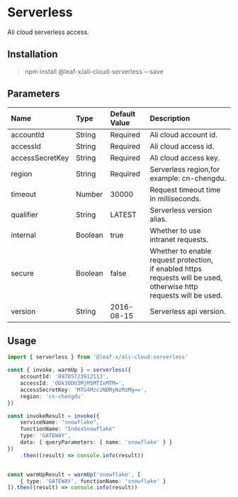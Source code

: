 # Serverless

Ali cloud serverless access.

## Installation

> npm install @leaf-x/ali-cloud-serverless --save

## Parameters

| Name            | Type    | Default Value | Description                                                                                                                  |
| :-------------- | :------ | :------------ | :--------------------------------------------------------------------------------------------------------------------------- |
| accountId       | String  | Required      | Ali cloud account id.                                                                                                        |
| accessId        | String  | Required      | Ali cloud access id.                                                                                                         |
| accessSecretKey | String  | Required      | Ali cloud access key.                                                                                                        |
| region          | String  | Required      | Serverless region,for example: cn-chengdu.                                                                                   |
| timeout         | Number  | 30000         | Request timeout time in milliseconds.                                                                                        |
| qualifier       | String  | LATEST        | Serverless version alias.                                                                                                    |
| internal        | Boolean | true          | Whether to use intranet requests.                                                                                            |
| secure          | Boolean | false         | Whether to enable request protection, <br>if enabled https requests will be used, otherwise http requests will be used.</br> |
| version         | String  | 2016-08-15    | Serverless api version.                                                                                                      |

## Usage

```typescript
import { serverless } from '@leaf-x/ali-cloud-serverless'

const { invoke, warmUp } = serverless({
    accountId: '89785723912113',
    accessId: 'ODk3ODU3MjM5MTIxMTM=',
    accessSecretKey: 'MTU4MzczNDMyNzMzMg==',
    region: 'cn-chengdu'
})

const invokeResult = invoke({
    serviceName: "snowflake",
    functionName: "IndexSnowflake"
    type: 'GATEWAY',
    data: { queryParameters: { name: 'snowflake' } }
})
    .then((result) => console.info(result))


const warmUpResult = warmUp('snowflake', [
    { type: 'GATEWAY', functionName: 'snowflake' }
]).then((result) => console.info(result))
```
